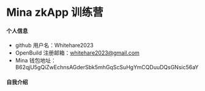 # Mina zkApp 训练营


#### 个人信息

- github 用户名：Whitehare2023
- OpenBuild 注册邮箱：whitehare2023@gmail.com
- Mina 钱包地址：B62qjU5gQiZwEchnsAGderSbk5mhGqScSuHgYmCQDuuDQsGNsic56aY

#### 自我介绍
